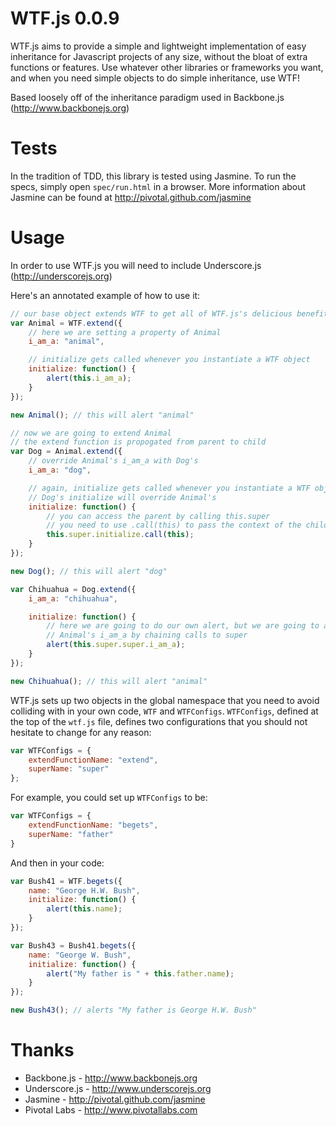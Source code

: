WTF.js 0.0.9
=====

WTF.js aims to provide a simple and lightweight implementation of easy inheritance for Javascript projects of any size, without the bloat of extra functions or features. Use whatever other libraries or frameworks you want, and when you need simple objects to do simple inheritance, use WTF!

Based loosely off of the inheritance paradigm used in Backbone.js (http://www.backbonejs.org)

Tests
=====

In the tradition of TDD, this library is tested using Jasmine. To run the specs, simply open `spec/run.html` in a browser. More information about Jasmine can be found at http://pivotal.github.com/jasmine

Usage
=====

In order to use WTF.js you will need to include Underscore.js (http://underscorejs.org)

Here's an annotated example of how to use it:

````javascript
// our base object extends WTF to get all of WTF.js's delicious benefits
var Animal = WTF.extend({
    // here we are setting a property of Animal
    i_am_a: "animal",

    // initialize gets called whenever you instantiate a WTF object
    initialize: function() {
        alert(this.i_am_a);
    }
});

new Animal(); // this will alert "animal"

// now we are going to extend Animal
// the extend function is propogated from parent to child
var Dog = Animal.extend({
    // override Animal's i_am_a with Dog's
    i_am_a: "dog",

    // again, initialize gets called whenever you instantiate a WTF object
    // Dog's initialize will override Animal's
    initialize: function() {
        // you can access the parent by calling this.super
        // you need to use .call(this) to pass the context of the child to the parent
        this.super.initialize.call(this);
    }
});

new Dog(); // this will alert "dog"

var Chihuahua = Dog.extend({
    i_am_a: "chihuahua",

    initialize: function() {
        // here we are going to do our own alert, but we are going to alert
        // Animal's i_am_a by chaining calls to super
        alert(this.super.super.i_am_a);
    }
});

new Chihuahua(); // this will alert "animal"
````

WTF.js sets up two objects in the global namespace that you need to avoid colliding with in your own code, `WTF` and `WTFConfigs`. `WTFConfigs`, defined at the top of the `wtf.js` file, defines two configurations that you should not hesitate to change for any reason:

````javascript
var WTFConfigs = {
	extendFunctionName: "extend",
	superName: "super"
};
````

For example, you could set up `WTFConfigs` to be:

````javascript
var WTFConfigs = {
    extendFunctionName: "begets",
    superName: "father"
}
`````

And then in your code:

````javascript
var Bush41 = WTF.begets({
	name: "George H.W. Bush",
	initialize: function() {
		alert(this.name);
	}
});

var Bush43 = Bush41.begets({
	name: "George W. Bush",
	initialize: function() {
		alert("My father is " + this.father.name);
	}
});

new Bush43(); // alerts "My father is George H.W. Bush"
````

Thanks
=====

* Backbone.js - http://www.backbonejs.org
* Underscore.js - http://www.underscorejs.org
* Jasmine - http://pivotal.github.com/jasmine
* Pivotal Labs - http://www.pivotallabs.com